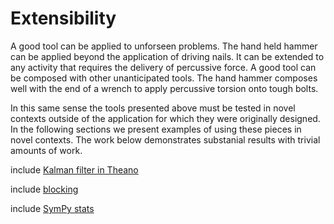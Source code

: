 
Extensibility
=============

A good tool can be applied to unforseen problems.  The hand held hammer can be applied beyond the application of driving nails.  It can be extended to any activity that requires the delivery of percussive force.  A good tool can be composed with other unanticipated tools.  The hand hammer composes well with the end of a wrench to apply percussive torsion onto tough bolts. 

In this same sense the tools presented above must be tested in novel contexts outside of the application for which they were originally designed.  In the following sections we present examples of using these pieces in novel contexts.  The work below demonstrates substanial results with trivial amounts of work.

include [Kalman filter in Theano](theano.md)

include [blocking](blocking.md)

include [SymPy stats](sympy-stats.md)
